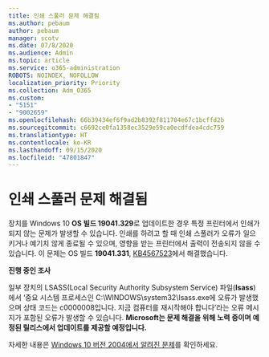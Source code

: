 ```yaml
---
title: 인쇄 스풀러 문제 해결됨
ms.author: pebaum
author: pebaum
manager: scotv
ms.date: 07/8/2020
ms.audience: Admin
ms.topic: article
ms.service: o365-administration
ROBOTS: NOINDEX, NOFOLLOW
localization_priority: Priority
ms.collection: Adm_O365
ms.custom:
- "5151"
- "9002659"
ms.openlocfilehash: 66b39434ef6f9ad2b8392f811704e67c1bcffd2b
ms.sourcegitcommit: c6692ce0fa1358ec3529e59ca0ecdfdea4cdc759
ms.translationtype: HT
ms.contentlocale: ko-KR
ms.lasthandoff: 09/15/2020
ms.locfileid: "47801847"
---
```

# <a name="print-spooler-issue-is-resolved"></a>인쇄 스풀러 문제 해결됨

장치를 Windows 10 **OS 빌드 19041.329**로 업데이트한 경우 특정 프린터에서 인쇄가 되지 않는 문제가 발생할 수 있습니다. 인쇄를 하려고 할 때 인쇄 스풀러가 오류가 일으키거나 예기치 않게 종료될 수 있으며, 영향을 받는 프린터에서 출력이 전송되지 않을 수 있습니다. 이 문제는 OS 빌드 **19041.331**, [KB4567523](https://support.microsoft.com/help/4567523/windows-10-update-kb4567523)에서 해결했습니다.  

**진행 중인 조사**

일부 장치의 LSASS(Local Security Authority Subsystem Service) 파일(**Isass**)에서 ‘중요 시스템 프로세스인 C:\WINDOWS\system32\Isass.exe에 오류가 발생했으며 상태 코드는 c0000008입니다. 지금 컴퓨터를 재시작해야 합니다’라는 오류 메시지가 포함된 오류가 발생할 수 있습니다.  **Microsoft는 문제 해결을 위해 노력 중이며 예정된 릴리스에서 업데이트를 제공할 예정입니다.**

자세한 내용은 [Windows 10 버전 2004에서 알려진 문제](https://docs.microsoft.com/windows/release-information/status-windows-10-2004#442msgdesc)를 확인하세요.